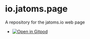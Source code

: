 # io.jatoms.page
A repository for the jatoms.io web page

* [![Open in Gitpod](https://gitpod.io/button/open-in-gitpod.svg)](https://gitpod.io#https://github.com/Sandared/io.jatoms.page)
